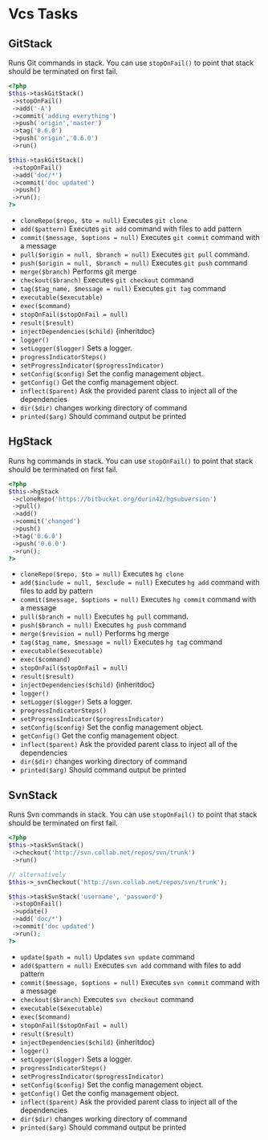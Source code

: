 # Vcs Tasks
## GitStack


Runs Git commands in stack. You can use `stopOnFail()` to point that stack should be terminated on first fail.

``` php
<?php
$this->taskGitStack()
 ->stopOnFail()
 ->add('-A')
 ->commit('adding everything')
 ->push('origin','master')
 ->tag('0.6.0')
 ->push('origin','0.6.0')
 ->run()

$this->taskGitStack()
 ->stopOnFail()
 ->add('doc/*')
 ->commit('doc updated')
 ->push()
 ->run();
?>
```

* `cloneRepo($repo, $to = null)`  Executes `git clone`
* `add($pattern)`  Executes `git add` command with files to add pattern
* `commit($message, $options = null)`  Executes `git commit` command with a message
* `pull($origin = null, $branch = null)`  Executes `git pull` command.
* `push($origin = null, $branch = null)`  Executes `git push` command
* `merge($branch)`  Performs git merge
* `checkout($branch)`  Executes `git checkout` command
* `tag($tag_name, $message = null)`  Executes `git tag` command
* `executable($executable)` 
* `exec($command)` 
* `stopOnFail($stopOnFail = null)` 
* `result($result)` 
* `injectDependencies($child)`  {inheritdoc}
* `logger()` 
* `setLogger($logger)`  Sets a logger.
* `progressIndicatorSteps()` 
* `setProgressIndicator($progressIndicator)` 
* `setConfig($config)`  Set the config management object.
* `getConfig()`  Get the config management object.
* `inflect($parent)`  Ask the provided parent class to inject all of the dependencies
* `dir($dir)`  changes working directory of command
* `printed($arg)`  Should command output be printed

## HgStack


Runs hg commands in stack. You can use `stopOnFail()` to point that stack should be terminated on first fail.

``` php
<?php
$this->hgStack
 ->cloneRepo('https://bitbucket.org/durin42/hgsubversion')
 ->pull()
 ->add()
 ->commit('changed')
 ->push()
 ->tag('0.6.0')
 ->push('0.6.0')
 ->run();
?>
```

* `cloneRepo($repo, $to = null)`  Executes `hg clone`
* `add($include = null, $exclude = null)`  Executes `hg add` command with files to add by pattern
* `commit($message, $options = null)`  Executes `hg commit` command with a message
* `pull($branch = null)`  Executes `hg pull` command.
* `push($branch = null)`  Executes `hg push` command
* `merge($revision = null)`  Performs hg merge
* `tag($tag_name, $message = null)`  Executes `hg tag` command
* `executable($executable)` 
* `exec($command)` 
* `stopOnFail($stopOnFail = null)` 
* `result($result)` 
* `injectDependencies($child)`  {inheritdoc}
* `logger()` 
* `setLogger($logger)`  Sets a logger.
* `progressIndicatorSteps()` 
* `setProgressIndicator($progressIndicator)` 
* `setConfig($config)`  Set the config management object.
* `getConfig()`  Get the config management object.
* `inflect($parent)`  Ask the provided parent class to inject all of the dependencies
* `dir($dir)`  changes working directory of command
* `printed($arg)`  Should command output be printed

## SvnStack


Runs Svn commands in stack. You can use `stopOnFail()` to point that stack should be terminated on first fail.

``` php
<?php
$this->taskSvnStack()
 ->checkout('http://svn.collab.net/repos/svn/trunk')
 ->run()

// alternatively
$this->_svnCheckout('http://svn.collab.net/repos/svn/trunk');

$this->taskSvnStack('username', 'password')
 ->stopOnFail()
 ->update()
 ->add('doc/*')
 ->commit('doc updated')
 ->run();
?>
```

* `update($path = null)`  Updates `svn update` command
* `add($pattern = null)`  Executes `svn add` command with files to add pattern
* `commit($message, $options = null)`  Executes `svn commit` command with a message
* `checkout($branch)`  Executes `svn checkout` command
* `executable($executable)` 
* `exec($command)` 
* `stopOnFail($stopOnFail = null)` 
* `result($result)` 
* `injectDependencies($child)`  {inheritdoc}
* `logger()` 
* `setLogger($logger)`  Sets a logger.
* `progressIndicatorSteps()` 
* `setProgressIndicator($progressIndicator)` 
* `setConfig($config)`  Set the config management object.
* `getConfig()`  Get the config management object.
* `inflect($parent)`  Ask the provided parent class to inject all of the dependencies
* `dir($dir)`  changes working directory of command
* `printed($arg)`  Should command output be printed

